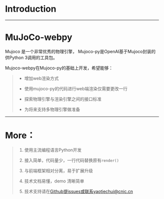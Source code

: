 # Introduction
---

# MuJoCo-webpy


Mujoco 是一个非常优秀的物理引擎， Mujoco-py是OpenAI基于Mujoco封装的供Python 3调用的工具包。

Mujoco-webpy在Mujoco-py的基础上开发，希望能够：

>    - 增加web渲染方式
> 
>    - 使用mujoco-py的代码进行web端渲染仅需要更改一行
> 
>    - 探索物理引擎与渲染引擎之间的接口标准
> 
>    - 为将来支持多物理引擎做准备

---

# More：

>    1. 使用主流编程语言Python开发
> 
>    2. 接入简单，代码量少，一行代码替换原有`render()`
> 
>    3. 与前端框架相对分离，易于扩展升级
> 
>    4. 技术文档易懂，demo 清晰简单
> 
>    5. 技术支持请在[Github](https://github.com/yaotc/mujoco-webpy)提issues或联系yaotiechui@cnic.cn